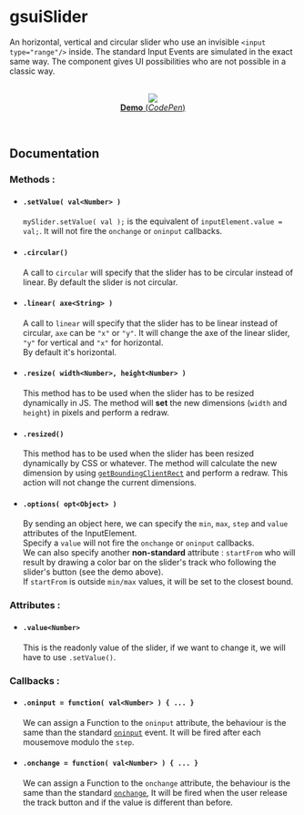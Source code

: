 # gsuiSlider

An horizontal, vertical and circular slider who use an invisible `<input type="range"/>` inside. The standard Input Events are simulated in the exact same way. The component gives UI possibilities who are not possible in a classic way.<br/>
<br/>
<p align="center">
  <a href="https://codepen.io/mr21/full/Rpqmdb">
    <img src="https://gridsound.github.io/assets/screenshots/gsuiSlider.png"/><br/>
    <b>Demo</b> (<i>CodePen</i>)
  </a>
</p>
<br/>

## Documentation

### Methods :

* #### `.setValue( val<Number> )`
  `mySlider.setValue( val );` is the equivalent of `inputElement.value = val;`. It will not fire the `onchange` or `oninput` callbacks.

* #### `.circular()`
  A call to `circular` will specify that the slider has to be circular instead of linear. By default the slider is not circular.

* #### `.linear( axe<String> )`
  A call to `linear` will specify that the slider has to be linear instead of circular, `axe` can be `"x"` or `"y"`. It will change the axe of the linear slider, `"y"` for vertical and `"x"` for horizontal.  
By default it's horizontal.

* #### `.resize( width<Number>, height<Number> )`
  This method has to be used when the slider has to be resized dynamically in JS. The method will **set** the new dimensions (`width` and `height`) in pixels and perform a redraw.

* #### `.resized()`
  This method has to be used when the slider has been resized dynamically by CSS or whatever. The method will calculate the new dimension by using [`getBoundingClientRect`](https://developer.mozilla.org/en-US/docs/Web/API/Element/getBoundingClientRect) and perform a redraw. This action will not change the current dimensions.

* #### `.options( opt<Object> )`
  By sending an object here, we can specify the `min`, `max`, `step` and `value` attributes of the InputElement.  
Specify a `value` will not fire the `onchange` or `oninput` callbacks.  
We can also specify another **non-standard** attribute : `startFrom` who will result by drawing a color bar on the slider's track who following the slider's button (see the demo above).  
If `startFrom` is outside `min/max` values, it will be set to the closest bound.

### Attributes :

* #### `.value<Number>`
  This is the readonly value of the slider, if we want to change it, we will have to use `.setValue()`.

### Callbacks :

* #### `.oninput = function( val<Number> ) { ... }`
  We can assign a Function to the `oninput` attribute, the behaviour is the same than the standard [`oninput`](https://developer.mozilla.org/en-US/docs/Web/Events/input) event. It will be fired after each mousemove modulo the `step`.

* #### `.onchange = function( val<Number> ) { ... }`
  We can assign a Function to the `onchange` attribute, the behaviour is the same than the standard [`onchange`](https://developer.mozilla.org/en-US/docs/Web/Events/change), It will be fired when the user release the track button and if the value is different than before.
